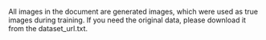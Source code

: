 All images in the document are generated images, which were used as true images during training. If you need the original data, please download it from the dataset_url.txt.
